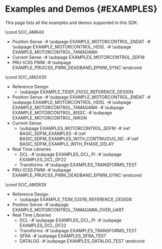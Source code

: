 #  Examples and Demos {#EXAMPLES}
This page lists all the examples and demos supported in this SDK.

\cond SOC_AM64X
- Position Sense
    -# \subpage EXAMPLE_MOTORCONTROL_ENDAT
    -# \subpage EXAMPLE_MOTORCONTROL_HDSL
    -# \subpage EXAMPLE_MOTORCONTROL_TAMAGAWA
- Current Sense
    -# \subpage EXAMPLES_MOTORCONTROL_SDFM
- PRU-ICSS PWM
   -# \subpage EXAMPLE_PRUICSS_PWM_DEADBAND_EPWM_SYNC
\endcond

\cond SOC_AM243X
- Reference Design
    - \subpage EXAMPLE_TIDEP_01032_REFERENCE_DESIGN
- Position Sense
    -# \subpage EXAMPLE_MOTORCONTROL_ENDAT
    -# \subpage EXAMPLE_MOTORCONTROL_HDSL
    -# \subpage EXAMPLE_MOTORCONTROL_TAMAGAWA
    -# \subpage EXAMPLE_MOTORCONTROL_BISSC
    -# \subpage EXAMPLE_MOTORCONTROL_NIKON
- Current Sense
    - \subpage EXAMPLES_MOTORCONTROL_SDFM
        -# \ref BASIC_SDFM_EXAMPLES
        -# \ref BASIC_SDFM_EXAMPLES_WITH_CONTINUOUS_NC
        -# \ref BASIC_SDFM_EXAMPLE_WITH_PHASE_DELAY
- Real Time Libraries
    - DCL
        -# \subpage EXAMPLES_DCL_PI
        -# \subpage EXAMPLES_DCL_DF22
    - Transforms
        -# \subpage EXAMPLES_TRANSFORMS_TEST
- PRU-ICSS PWM
    -# \subpage EXAMPLE_PRUICSS_PWM_DEADBAND_EPWM_SYNC
\endcond

\cond SOC_AM263X
- Reference Design
    - \subpage  EXAMPLE_TIDM_02018_REFERENCE_DESIGN
- Position Sense
    -# \subpage EXAMPLE_MOTORCONTROL_TAMAGAWA_OVER_UART
- Real Time Libraries
    - DCL
        -# \subpage EXAMPLES_DCL_PI
        -# \subpage EXAMPLES_DCL_DF22
    - Transforms
        -# \subpage EXAMPLES_TRANSFORMS_TEST
    - SFRA
        -# \subpage EXAMPLES_SFRA_TEST
    - DATALOG
        -# \subpage EXAMPLES_DATALOG_TEST
\endcond
